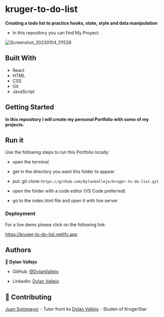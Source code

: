 # kruger-to-do-list

  **Creating a todo list to practice hooks, state, style and data manipulation**
  
  - In this repository you can find My Proyect.

![Screenshot_20230104_111526](https://user-images.githubusercontent.com/99937413/210700816-21651e11-8751-47c0-bd0f-628560ee03ac.png)


## Built With
- React
- HTML
- CSS
- Git
- JavaScript

## Getting Started

**In this repository I will create my personal Portfolio with some of my projects.**

## Run it

Use the following steps to run this Portfolio locally:

- open the terminal

- get in the directory you want this folder to appear

- put: git clone `https://github.com/DylanVallejo/kruger-to-do-list.git`

- open the folder with a code editor (VS Code preferred)

- go to the index.html file and open it with live server

### Deployment

For a live demo please click on the following link:

https://kruger-to-do-list.netlify.app

## Authors

👤 **Dylan Vallejo**

- GitHub: [@DylanVallejo](https://github.com/DylanVallejo)

- LinkedIn: [Dylan Vallejo](www.linkedin.com/in/dylan-vallejo)

## 🤝 Contributing

[Juan Sotomayor](https://github.com/Juanse7793) - Tutor front ks
[Dylan Vallejo](https://github.com/DylanVallejo) - Studen of KrugerStar
